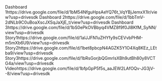 Dashboard 1https://drive.google.com/file/d/1bM54NfguHpsAeYQ76t_VqYBjJemxX1Ir/view?usp=drivesdk
Dashboard 2https://drive.google.com/file/d/1bbTmV-2dNLb9C0uBoaXscJXSqJaXjE_t/view?usp=drivesdk
Dashboard 3https://drive.google.com/file/d/1bS0ePkOVBbyq4VMZ8f9f0Jl8KfM_SyNN/view?usp=drivesdk
Story1https://drive.google.com/file/d/1alJJFN1uZHYfy9sCEVvbPHM-m5mXb6U9/view?usp=drivesdk
Story2https://drive.google.com/file/d/1bet8pbcpN4AGZK5Y1O4Xq8KEz_LEtba9/view?usp=drivesdk
Story3https://drive.google.com/file/d/1bRsGorjbQGmrIsXBh9utBh80y8VCTG4a/view?usp=drivesdk
Videohttps://drive.google.com/file/d/1bfpGpP5f5s_aaJEW2LAfOQv-JG3jV--8/view?usp=drivesdk
